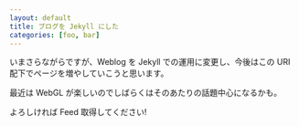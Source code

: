```yaml
---
layout: default
title: ブログを Jekyll にした
categories: [foo, bar]
---
```


いまさらながらですが、Weblog を Jekyll での運用に変更し、今後はこの URI 配下でページを増やしていこうと思います。

最近は WebGL が楽しいのでしばらくはそのあたりの話題中心になるかも。

よろしければ Feed 取得してください!